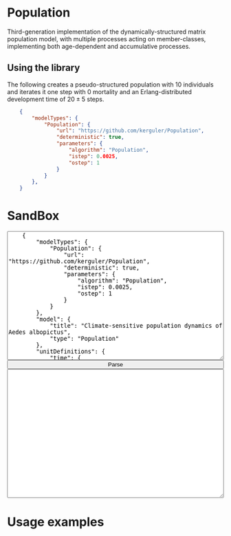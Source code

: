 <style>
r { color: Red }
o { color: Orange }
g { color: Green }
.hidden {
    display: none;
}
.myGroup {
    display: flex;
    flex-direction: column;
    width: 100%;
}
.myCode,
.myJSON {
    width: 100%;
    height: 300px;
}
.sourceCode {
    overflow: auto;
}
</style>

<script src="keparser.max.js"></script>
<script>
        function process() {
            var PopJSON = require('PopJSON');
            var parser = new PopJSON.PopJSON();
            let model = parser.parse_json(document.getElementById("model").textContent);
            document.getElementById("output").textContent = model;
        }
</script>

# Population

Third-generation implementation of the dynamically-structured matrix population model, with multiple processes acting on member-classes, implementing both age-dependent and accumulative processes.

## Using the library

The following creates a pseudo-structured population with 10 individuals and iterates it one step with 0 mortality and an Erlang-distributed development time of $20\pm5$ steps.

```json
    {
        "modelTypes": {
            "Population": {
                "url": "https://github.com/kerguler/Population",
                "deterministic": true,
                "parameters": {
                    "algorithm": "Population",
                    "istep": 0.0025,
                    "ostep": 1
                }
            }
        },
    }
```

# SandBox

<div class="myGroup">
<textarea id="model" class="myJSON">
    {
        "modelTypes": {
            "Population": {
                "url": "https://github.com/kerguler/Population",
                "deterministic": true,
                "parameters": {
                    "algorithm": "Population",
                    "istep": 0.0025,
                    "ostep": 1
                }
            }
        },
        "model": {
            "title": "Climate-sensitive population dynamics of Aedes albopictus",
            "type": "Population"
        },
        "unitDefinitions": {
            "time": {
                "name": "time",
                "exponent": 1,
                "kind": "day",
                "multiplier": 1,
                "scale": 0
            }
        },
        "compartments": {
            "breeder": {
                "constant": true,
                "name": "container",
                "size": 1,
                "spatialDimensions": 3
            }
        },
        "species": {
            "albopictus": {
                "name": "Aedes albopictus (Skuse)",
                "url": ""
            }
        },
        "functions": {
            "dmin": ["define", ["x","y"], ["?", ["<", "x", "y"], "x", "y"]],
            "dmax": ["define", ["x","y"], ["?", [">", "x", "y"], "x", "y"]]
        },
        "environ": [
            {
                "id": "photo",
                "name": "Photoperiod (hours of daylight)",
                "url": ""
            },{
                "id": "atemp",
                "name": "Mean air temperature (°C)",
                "url": ""
            },{
                "id": "stemp",
                "name": "Skin temperature (°C)",
                "url": ""
            },{
                "id": "prec",
                "name": "Total precipitation",
                "url": ""
            },{
                "id": "evap",
                "name": "Evaporation",
                "url": ""
            },{
                "id": "coef",
                "name": "Breeding site availability coefficient",
                "url": ""
            },{
                "id": "lat",
                "name": "Latitude",
                "url": ""
            }
        ],
        "populations": [
            {
                "id": "egg_diap",
                "name": "Egg (diapausing)",
                "compartment": "container",
                "species": "albopictus",
                "processes": [
                    {
                        "id": "egg_diap_mort",
                        "name": "Egg (diapausing) mortality",
                        "arbiter": "NOAGE_CONST",
                        "value": "pr_diap_mort"
                    }, {
                        "id": "egg_diap_dev",
                        "name": "Egg (diapausing) termination",
                        "arbiter": "NOAGE_CONST",
                        "value": "pr_diap_hatch"
                    }
                ]
            },{
                "id": "egg",
                "name": "Egg",
                "compartment": "container",
                "species": "albopictus",
                "processes": [
                    {
                        "id": "egg_mort",
                        "name": "Egg mortality",
                        "arbiter": "NOAGE_CONST",
                        "value": "pr_egg_mort"
                    }, {
                        "id": "egg_dev",
                        "name": "Egg development",
                        "arbiter": "ACC_FIXED",
                        "value": "pr_egg_dev"
                    }
                ]
            },{
                "id": "egg_hatch",
                "name": "Egg (hatching)",
                "compartment": "container",
                "species": "albopictus",
                "processes": [
                    {
                        "id": "egg_hatch_mort",
                        "name": "Egg (hatching) mortality",
                        "arbiter": "NOAGE_CONST",
                        "value": "pr_egg_mort"
                    },{
                        "id": "egg_hatch_dev",
                        "name": "Egg (hatching) development",
                        "arbiter": "NOAGE_CONST",
                        "value": "pr_egg_hatch"
                    }
                ]
            },{
                "id": "larva",
                "name": "Larva",
                "compartment": "container",
                "species": "albopictus",
                "processes": [
                    {
                        "id": "larva_mort",
                        "name": "Larva mortality",
                        "arbiter": "NOAGE_CONST",
                        "value": "pr_larva_mort"
                    }, {
                        "id": "larva_dev",
                        "name": "Larva development",
                        "arbiter": "ACC_FIXED",
                        "value": "pr_larva_dev"
                    }
                ]
            },{
                "id": "pupa",
                "name": "Pupa",
                "compartment": "container",
                "species": "albopictus",
                "processes": [
                    {
                        "id": "pupa_mort",
                        "name": "Pupa mortality",
                        "arbiter": "NOAGE_CONST",
                        "value": "pr_pupa_mort"
                    }, {
                        "id": "pupa_dev",
                        "name": "Pupa development",
                        "arbiter": "ACC_FIXED",
                        "value": "pr_pupa_dev"
                    }
                ]
            },{
                "id": "juvenile",
                "name": "Juvenile adult (female)",
                "compartment": "container",
                "species": "albopictus",
                "processes": [
                    {
                        "id": "juvenile_life",
                        "name": "Juvenile adult lifetime",
                        "arbiter": "ACC_ERLANG",
                        "value": ["pr_adult_life", ["*", "pr_stdev", "pr_adult_life"]]
                    }, {
                        "id": "juvenile_dev",
                        "name": "Juvenile adult development",
                        "arbiter": "ACC_FIXED",
                        "value": "pr_juvenile_dev"
                    }
                ]
            },{
                "id": "adult",
                "name": "Adult (female)",
                "compartment": "container",
                "species": "albopictus",
                "processes": [
                    {
                        "id": "adult_life",
                        "name": "Adult lifetime",
                        "arbiter": "ACC_ERLANG",
                        "value": ["pr_adult_life", ["*", "pr_stdev", "pr_adult_life"]]
                    }, {
                        "id": "adult_dev",
                        "name": "Adult development",
                        "arbiter": "ACC_FIXED",
                        "value": "pr_adult_dev"
                    }
                ]
            },{
                "id": "male",
                "name": "Adult (male)",
                "compartment": "container",
                "species": "albopictus",
                "processes": [
                    {
                        "id": "male_life",
                        "name": "Adult (male) lifetime",
                        "arbiter": "ACC_ERLANG",
                        "value": ["pr_male_life", ["*", "pr_stdev", "pr_male_life"]]
                    }
                ]
            }
        ],
        "intermediates": [
            {
                "id": "pr_CPP",
                "value": ["dmax", "12.0", ["dmin", "15.0", ["+", "pr_CPP_0", ["*", "pr_CPP_1", ["index", "lat", ["-", "tm", "1"]]]]]]
            }, {
                "id": "bsvol",
                "value": ["+", ["index", "coef", ["-", "tm", "1"]], ["index", "prec", ["-", "tm", "1"]], ["*", ["index", "evap", ["-", "tm", "1"]], "bsvol"]]
            }, {
                "id": "KCap",
                "value": ["/", ["*", ["exp", "pr_dens_scl"], "bsvol"], ["+", "1.0", ["size", "larva"]]]
            }, {
                "id": "pr_dens_imp",
                "value": ["+", "1.0", ["/", "1.0", ["+", "1.0", ["exp", ["*", "pr_dens_str", ["-", "KCap", "pr_dens_thr"]]]]]]
            }, {
                "id": "pr_egg_dev",
                "value": ["round", ["dmax", "0.0", ["+", "pr_d1_dev_0", ["*", "pr_d1_dev_1", ["index", "stemp", ["-", "tm", "1"]]], ["*", "pr_d1_dev_2", ["pow", ["index", "stemp", ["-", "tm", "1"]], "2"]]]]]
            }, {
                "id": "pr_egg_surv_perc",
                "value": ["?", ["||", ["<", ["index", "stemp", ["-", "tm", "1"]], "pr_p1_pcent_1"], [">", ["index", "stemp", ["-", "tm", "1"]], ["+", "pr_p1_pcent_1", "pr_p1_pcent_2"]]], "0.0", ["dmax", "0.0", ["*", "pr_p1_pcent_0", ["index", "stemp", ["-", "tm", "1"]], ["-", ["index", "stemp", ["-", "tm", "1"]], "pr_p1_pcent_1"], ["sqrt", ["-", ["+", "pr_p1_pcent_1", "pr_p1_pcent_2"], ["index", "stemp", ["-", "tm", "1"]]]]]]]
            }, {
                "id": "pr_egg_mort",
                "value": ["-", "1.0", ["pow", ["dmax", "0.0", ["dmin", "1.0", ["*", "0.01", "pr_egg_surv_perc"]]],["/","1.0","pr_egg_dev"]]]
            }, {
                "id": "pr_diap_mort",
                "value": ["/", "1.0", ["+", "1.0", ["exp", ["*", "pr_p0_0", ["-", ["index", "stemp", ["-", "tm", "1"]], "pr_p0_1"]]]]]
            }, {
                "id": "pr_egg_hatch",
                "value": ["?", [">", ["index", "stemp", ["-", "tm", "1"]], "pr_hatch_temp"], "1.0", "0.0"]
            }, {
                "id": "pr_larva_dev_raw",
                "value": ["round", ["dmax", "0.0", ["+", "pr_d2_dev_0", ["*", "pr_d2_dev_1", ["index", "stemp", ["-", "tm", "1"]]], ["*", "pr_d2_dev_2", ["pow", ["index", "stemp", ["-", "tm", "1"]], "2"]]]]]
            }, {
                "id": "pr_larva_dev",
                "value": ["*", "pr_dens_imp", "pr_larva_dev_raw"]
            }, {
                "id": "pr_larva_surv_perc",
                "value": ["dmax", "0.0", ["dmin", "1.0", ["*", "0.01", ["+", "pr_p2_pcent_0", ["*", "pr_p2_pcent_1", ["index", "stemp", ["-", "tm", "1"]]], ["*", "pr_p2_pcent_2", ["pow", ["index", "stemp", ["-", "tm", "1"]], "2"]]]]]]
            }, {
                "id": "pr_larva_surv",
                "value": ["-", "1.0", ["pow", "pr_larva_surv_perc", ["/","1.0","pr_larva_dev"]]]
            }, {
                "id": "pr_larva_mort",
                "value": ["-", "1.0", ["/", ["-", "1.0", "pr_larva_surv"], ["pow", "pr_dens_imp", "2.0"]]]
            }, {
                "id": "pr_pupa_dev",
                "value": ["round", ["dmax", "0.0", ["+", "pr_d3_dev_0", ["*", "pr_d3_dev_1", ["index", "stemp", ["-", "tm", "1"]]], ["*", "pr_d3_dev_2", ["pow", ["index", "stemp", ["-", "tm", "1"]], "2"]]]]]
            }, {
                "id": "pr_pupa_surv_perc",
                "value": ["dmax", "0.0", ["dmin", "1.0", ["*", "0.01", ["+", "pr_p3_pcent_0", ["*", "pr_p3_pcent_1", ["index", "stemp", ["-", "tm", "1"]]], ["*", "pr_p3_pcent_2", ["pow", ["index", "stemp", ["-", "tm", "1"]], "2"]]]]]]
            }, {
                "id": "pr_pupa_mort",
                "value": ["-", "1.0", ["pow", "pr_pupa_surv_perc", ["/","1.0","pr_pupa_dev"]]]
            }, {
                "id": "pr_juvenile_dev",
                "value": ["round", ["dmax", "0.0", ["+", "pr_d4j_dev_0", ["*", "pr_d4j_dev_1", ["index", "atemp", ["-", "tm", "1"]]], ["*", "pr_d4j_dev_2", ["pow", ["index", "atemp", ["-", "tm", "1"]], "2"]]]]]
            }, {
                "id": "pr_adult_life",
                "value": ["round", ["dmax", "0.0", ["+", "pr_d4_dev_0", ["*", "pr_d4_dev_1", ["index", "atemp", ["-", "tm", "1"]]], ["*", "pr_d4_dev_2", ["pow", ["index", "atemp", ["-", "tm", "1"]], "2"]]]]]
            }, {
                "id": "pr_adult_dev",
                "value": ["round", ["dmax", "0.0", ["+", "pr_d4gc_dev_0", ["*", "pr_d4gc_dev_1", ["index", "atemp", ["-", "tm", "1"]]], ["*", "pr_d4gc_dev_2", ["pow", ["index", "atemp", ["-", "tm", "1"]], "2"]]]]]
            }, {
                "id": "pr_male_life",
                "value": ["round", ["*", "pr_d4m_ratio", "pr_adult_life"]]
            }, {
                "id": "frac_diap",
                "value": ["/", "1.0", ["+", "1.0", ["exp", ["*", "6.0", ["-", ["index", "photo", ["-", "tm", "1"]], "pr_CPP"]]]]]
            }, {
                "id": "num_egg_total",
                "value": ["dmax", "0.0", ["+", "pr_f4_gc_0", ["*", "pr_f4_gc_1", ["index", "atemp", ["-", "tm", "1"]]], ["*", "pr_f4_gc_2", ["pow", ["index", "atemp", ["-", "tm", "1"]], "2"]]]]
            }, {
                "id": "num_egg_diap",
                "value": ["*", "frac_diap", "num_egg_total"]
            }, {
                "id": "num_egg_norm",
                "value": ["-", "num_egg_total", "num_egg_diap"]
            }, {
                "id": "pr_diap_hatch",
                "value": ["/", "1.0", ["+", "1.0", ["exp", ["*", "6.0", ["-", "pr_CPP", ["index", "photo", ["-", "tm", "1"]]]]]]]
            }
        ],
        "transformations": [
            {
                "id": "diap_to_hatch",
                "name": "Egg (diapausing) to hatching",
                "to": "egg_hatch",
                "value": ["egg_diap_dev", "egg_diap"]
            },{
                "id": "egg_to_hatch",
                "name": "Egg to hatching",
                "to": "egg_hatch",
                "value": ["egg_dev", "egg"]
            },{
                "id": "hatch_to_larva",
                "name": "Egg (hatching) to larva",
                "to": "larva",
                "value": ["egg_hatch_dev", "egg_hatch"]
            },{
                "id": "larva_to_pupa",
                "name": "Larva to pupa",
                "to": "pupa",
                "value": ["larva_dev", "larva"]
            },{
                "id": "pupa_to_juvenile",
                "name": "Pupa to juvenile",
                "to": "juvenile",
                "value": ["*", ["pupa_dev", "pupa"], "sex_ratio"]
            },{
                "id": "pupa_to_male",
                "name": "Pupa to adult (male)",
                "to": "male",
                "value": ["*", ["pupa_dev", "pupa"], ["-", "1.0", "sex_ratio"]]
            },{
                "id": "num_gravid",
                "name": "Number of gravid females",
                "value": ["adult_dev", "adult"]
            },{
                "id": "adult_to_egg",
                "name": "Egg laying (non-diapausing)",
                "to": "egg",
                "value": ["*", "num_gravid", "num_egg_norm"]
            },{
                "id": "adult_to_egg_diap",
                "name": "Egg laying (diapausing)",
                "to": "egg_diap",
                "value": ["*", "num_gravid", "num_egg_diap"]
            }
        ],
        "transfers": [
            {
                "id": "gonotrophic_cycle",
                "name": "Gonotrophic cycle",
                "from": "adult_dev",
                "to": "adult",
                "value": [["adult_life", "adult"], "0"]
            },{
                "id": "juvenile_to_adult",
                "name": "Juveniles becoming adults",
                "from": "juvenile_dev",
                "to": "adult",
                "value": [["juvenile_life", "juvenile"], "0"]
            }
        ],
        "parameters": [
            {
                "id": "sex_ratio",
                "constant": true,
                "name": "Sex ratio",
                "value": 0.5
            },{
                "id": "pr_stdev",
                "constant": true,
                "name": "Standard deviation of mean lifetime for adults",
                "value": 0.5
            },{
                "id": "pr_CPP_0",
                "constant": false,
                "name": "Critical photoperiod vs latitude no. 0",
                "value": 12.0
            },{
                "id": "pr_CPP_1",
                "constant": false,
                "name": "Critical photoperiod vs latitude no. 1",
                "value": 2.0
            },{
                "id": "pr_d1_dev_0",
                "constant": false,
                "name": "Temperature-driven egg development no.0",
                "value": 0.0
            },{
                "id": "pr_d1_dev_1",
                "constant": false,
                "name": "Temperature-driven egg development no.1",
                "value": 0.0
            },{
                "id": "pr_d1_dev_2",
                "constant": false,
                "name": "Temperature-driven egg development no.2",
                "value": 0.0
            },{
                "id": "pr_d2_dev_0",
                "constant": false,
                "name": "Temperature-driven larva development no.0",
                "value": 0.0
            },{
                "id": "pr_d2_dev_1",
                "constant": false,
                "name": "Temperature-driven larva development no.1",
                "value": 0.0
            },{
                "id": "pr_d2_dev_2",
                "constant": false,
                "name": "Temperature-driven larva development no.2",
                "value": 0.0
             },{
                "id": "pr_d3_dev_0",
                "constant": false,
                "name": "Temperature-driven pupa development no.0",
                "value": 0.0
            },{
                "id": "pr_d3_dev_1",
                "constant": false,
                "name": "Temperature-driven pupa development no.1",
                "value": 0.0
            },{
                "id": "pr_d3_dev_2",
                "constant": false,
                "name": "Temperature-driven pupa development no.2",
                "value": 0.0
             },{
                "id": "pr_d4j_dev_0",
                "constant": false,
                "name": "Temperature-driven juvenile development no.0",
                "value": 0.0
            },{
                "id": "pr_d4j_dev_1",
                "constant": false,
                "name": "Temperature-driven juvenile development no.1",
                "value": 0.0
            },{
                "id": "pr_d4j_dev_2",
                "constant": false,
                "name": "Temperature-driven juvenile development no.2",
                "value": 0.0
             },{
                "id": "pr_d4gc_dev_0",
                "constant": false,
                "name": "Temperature-driven gonotrophic cycle length no.0",
                "value": 0.0
            },{
                "id": "pr_d4gc_dev_1",
                "constant": false,
                "name": "Temperature-driven gonotrophic cycle length no.1",
                "value": 0.0
            },{
                "id": "pr_d4gc_dev_2",
                "constant": false,
                "name": "Temperature-driven gonotrophic cycle length no.2",
                "value": 0.0
             },{
                "id": "pr_d4_dev_0",
                "constant": false,
                "name": "Temperature-driven adult (female) life expectancy no.0",
                "value": 0.0
            },{
                "id": "pr_d4_dev_1",
                "constant": false,
                "name": "Temperature-driven adult (female) life expectancy no.1",
                "value": 0.0
            },{
                "id": "pr_d4_dev_2",
                "constant": false,
                "name": "Temperature-driven adult (male) life expectancy no.2",
                "value": 0.0
             },{
                "id": "pr_d4m_ratio",
                "constant": false,
                "name": "Adult male life expectancy compared to adult female life expectancy",
                "value": 0.0
            },{
                "id": "pr_f4_gc_0",
                "constant": false,
                "name": "Temperature-driven number of eggs per female no.0",
                "value": 0.0
            },{
                "id": "pr_f4_gc_1",
                "constant": false,
                "name": "Temperature-driven number of eggs per female no.1",
                "value": 0.0
            },{
                "id": "pr_f4_gc_2",
                "constant": false,
                "name": "Temperature-driven number of eggs per female no.2",
                "value": 0.0
            },{
                "id": "pr_p0_0",
                "constant": false,
                "name": "Temperature-driven diapausing egg survival no.0",
                "value": 0.0
            },{
                "id": "pr_p0_1",
                "constant": false,
                "name": "Temperature-driven diapausing egg survival no.1",
                "value": 0.0
            },{
                "id": "pr_p1_pcent_0",
                "constant": false,
                "name": "Temperature-driven egg survival no.0",
                "value": 0.0
            },{
                "id": "pr_p1_pcent_1",
                "constant": false,
                "name": "Temperature-driven egg survival no.1",
                "value": 0.0
            },{
                "id": "pr_p1_pcent_2",
                "constant": false,
                "name": "Temperature-driven egg survival no.2",
                "value": 0.0
            },{
                "id": "pr_p2_pcent_0",
                "constant": false,
                "name": "Temperature-driven larva survival no.0",
                "value": 0.0
            },{
                "id": "pr_p2_pcent_1",
                "constant": false,
                "name": "Temperature-driven larva survival no.1",
                "value": 0.0
            },{
                "id": "pr_p2_pcent_2",
                "constant": false,
                "name": "Temperature-driven larva survival no.2",
                "value": 0.0
             },{
                "id": "pr_p3_pcent_0",
                "constant": false,
                "name": "Temperature-driven pupa survival no.0",
                "value": 0.0
            },{
                "id": "pr_p3_pcent_1",
                "constant": false,
                "name": "Temperature-driven pupa survival no.1",
                "value": 0.0
            },{
                "id": "pr_p3_pcent_2",
                "constant": false,
                "name": "Temperature-driven pupa survival no.2",
                "value": 0.0
            },{
                "id": "pr_dens_thr",
                "constant": false,
                "name": "Impact of larva density (threshold)",
                "value": 0.0
            },{
                "id": "pr_dens_str",
                "constant": false,
                "name": "Impact of larva density (steepness)",
                "value": 0.0
            },{
                "id": "pr_dens_scl",
                "constant": false,
                "name": "Impact of larva density (KCap scale - log)",
                "value": 0.0
            },{
                "id": "pr_hatch_temp",
                "constant": false,
                "name": "Temperature threshold for egg hatching",
                "value": 0.0
            }
       ]
    }
</textarea>
<button onclick="process()">Parse</button>
<textarea id="output" class="myCode">
</textarea>
</div>

# Usage examples
